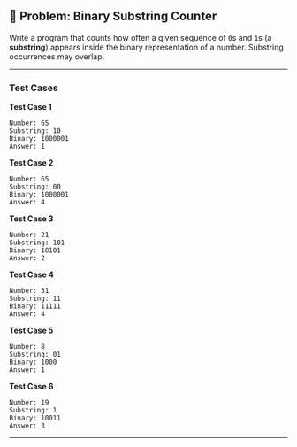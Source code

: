 
## 🧩 Problem: Binary Substring Counter

Write a program that counts how often a given sequence of `0`s and `1`s (a **substring**) appears inside the binary representation of a number. Substring occurrences may overlap.

---

### Test Cases

**Test Case 1**

```
Number: 65
Substring: 10
Binary: 1000001
Answer: 1
```

**Test Case 2**

```
Number: 65
Substring: 00
Binary: 1000001
Answer: 4
```

**Test Case 3**

```
Number: 21
Substring: 101
Binary: 10101
Answer: 2
```

**Test Case 4**

```
Number: 31
Substring: 11
Binary: 11111
Answer: 4
```

**Test Case 5**

```
Number: 8
Substring: 01
Binary: 1000
Answer: 1
```

**Test Case 6**

```
Number: 19
Substring: 1
Binary: 10011
Answer: 3
```

---

